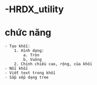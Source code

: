 # -HRDX_utility
# chức năng
    - Tạo khối:
        1. Hình dạng:
            a. Tròn
            b. Vuông
        2. Chỉnh chiều cao, rộng, của khối
    - Nối khối
    - Viết text trong khối
    - Sắp xếp dạng tree